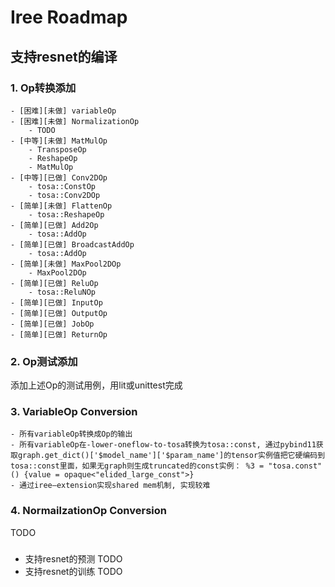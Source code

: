 # Iree Roadmap

## 支持resnet的编译
### 1. Op转换添加
    - [困难][未做] variableOp
    - [困难][未做] NormalizationOp
        - TODO
    - [中等][未做] MatMulOp
        - TransposeOp
        - ReshapeOp
        - MatMulOp
    - [中等][已做] Conv2DOp
        - tosa::ConstOp
        - tosa::Conv2DOp
    - [简单][未做] FlattenOp
        - tosa::ReshapeOp
    - [简单][已做] Add2Op
        - tosa::AddOp
    - [简单][已做] BroadcastAddOp
        - tosa::AddOp
    - [简单][未做] MaxPool2DOp
        - MaxPool2DOp
    - [简单][已做] ReluOp
        - tosa::ReluNOp
    - [简单][已做] InputOp
    - [简单][已做] OutputOp
    - [简单][已做] JobOp
    - [简单][已做] ReturnOp

### 2. Op测试添加
添加上述Op的测试用例，用lit或unittest完成

### 3. VariableOp Conversion
    - 所有variableOp转换成Op的输出
    - 所有variableOp在-lower-oneflow-to-tosa转换为tosa::const, 通过pybind11获取graph.get_dict()['$model_name']['$param_name']的tensor实例值把它硬编码到tosa::const里面，如果无graph则生成truncated的const实例： %3 = "tosa.const"() {value = opaque<"elided_large_const">}
    - 通过iree—extension实现shared mem机制, 实现较难

### 4. NormailzationOp Conversion
TODO
#####
- 支持resnet的预测
TODO
- 支持resnet的训练
TODO

